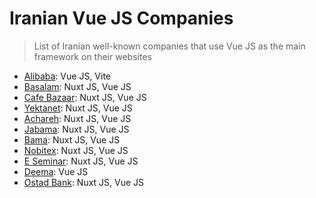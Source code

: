 # Iranian Vue JS Companies

> List of Iranian well-known companies that use Vue JS as the main framework on their websites

* [Alibaba](https://www.alibaba.ir/): Vue JS, Vite
* [Basalam](https://basalam.com/): Nuxt JS, Vue JS
* [Cafe Bazaar](https://cafebazaar.ir/): Nuxt JS, Vue JS
* [Yektanet](https://demo.yektanet.com/): Nuxt JS, Vue JS
* [Achareh](https://achareh.co): Nuxt JS, Vue JS
* [Jabama](https://www.jabama.com/): Nuxt JS, Vue JS
* [Bama](https://bama.ir/): Nuxt JS, Vue JS
* [Nobitex](https://nobitex.ir/): Nuxt JS, Vue JS
* [E Seminar](https://eseminar.tv): Nuxt JS, Vue JS
* [Deema](https://deema.agency): Vue JS
* [Ostad Bank](https://www.ostadbank.com/): Nuxt JS, Vue JS
